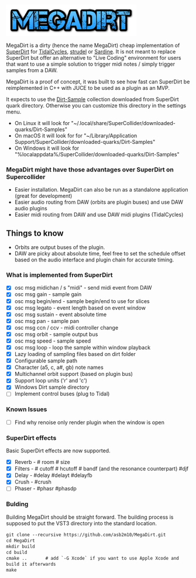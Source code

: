 ![MegaDirt](assets/logo.png)

MegaDirt is a dirty (hence the name MegaDirt) cheap implementation of [SuperDirt](https://github.com/musikinformatik/SuperDirt)
for [TidalCycles](https://tidalcycles.org/), [strudel](https://strudel.cc/) or [Sardine](https://github.com/Bubobubobubobubo/sardine).
It is not meant to replace SuperDirt but offer an alternative to "Live Coding" environment for users that want to use a simple solution
to trigger midi notes / simply trigger samples from a DAW.

MegaDirt is a proof of concept, it was built to see how fast can SuperDirt be reimplemented in C++ with JUCE to be used as a plugin as an MVP.

It expects to use the [Dirt-Sample](https://github.com/tidalcycles/Dirt-Samples) collection
downloaded from SuperDirt quark directory. Otherwise you can customize this directory in the settings menu.
* On Linux it will look for "~/.local/share/SuperCollider/downloaded-quarks/Dirt-Samples"
* On macOS it will look for for "~/Library/Application Support/SuperCollider/downloaded-quarks/Dirt-Samples"
* On Windows it will look for "%localappdata%/SuperCollider/downloaded-quarks/Dirt-Samples"

### MegaDirt might have those advantages over SuperDirt on Supercollider
* Easier installation. MegaDirt can also be run as a standalone application (great for development)
* Easier audio routing from DAW (orbits are plugin buses) and use DAW audio plugins
* Easier midi routing from DAW and use DAW midi plugins (TidalCycles)

## Things to know

* Orbits are output buses of the plugin.
* DAW are picky about absolute time, feel free to set the schedule offset based on the audio interface and plugin chain for accurate timing.

### What is implemented from SuperDirt

- [x] osc msg midichan / s "midi" - send midi event from DAW
- [x] osc msg gain - sample gain
- [x] osc msg begin/end - sample begin/end to use for slices
- [x] osc msg legato - event length based on event window
- [x] osc msg sustain - event absolute time
- [x] osc msg pan - sample pan
- [x] osc msg ccn / ccv - midi controller change
- [x] osc msg orbit - sample output bus
- [x] osc msg speed - sample speed
- [x] osc msg loop - loop the sample within window playback
- [x] Lazy loading of sampling files based on dirt folder
- [x] Configurable sample path
- [x] Character (a5, c, a#, gb) note names
- [x] Multichannel orbit support (based on plugin bus)
- [x] Support loop units ('r' and 'c')
- [X] Windows Dirt sample directory
- [ ] Implement control buses (plug to Tidal)

### Known Issues
- [ ] Find why renoise only render plugin when the window is open

### SuperDirt effects

Basic SuperDirt effects are now supported.

- [x] Reverb - # room # size
- [x] Filters - # cutoff # hcutoff # bandf (and the resonance counterpart) #djf
- [x] Delay - #delay #delayt #delayfb
- [x] Crush - #crush
- [ ] Phaser - #phasr #phasdp

### Bulding

Building MegaDirt should be straight forward. The building process is supposed to put the VST3 directory into the standard location.

    git clone --recursive https://github.com/asb2m10/MegaDirt.git
    cd MegaDirt
    mkdir build
    cd build
    cmake ..       # add `-G Xcode` if you want to use Apple Xcode and build it afterwards
    make

